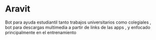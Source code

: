 # Aravit
Bot para ayuda estudiantil tanto trabajos universitarios como colegiales , bot para descargas multimedia a partir de links de las apps , y enfocado principalmente en el entrenamiento 
